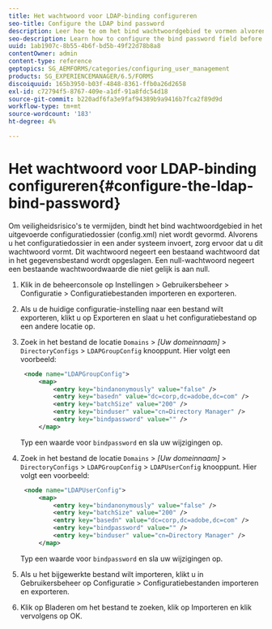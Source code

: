 ```yaml
---
title: Het wachtwoord voor LDAP-binding configureren
seo-title: Configure the LDAP bind password
description: Leer hoe te om het bind wachtwoordgebied te vormen alvorens u het configuratiedossier in een ander systeem invoert.
seo-description: Learn how to configure the bind password field before you import the configuration file into another system.
uuid: 1ab1907c-8b55-4b6f-bd5b-49f22d78b8a8
contentOwner: admin
content-type: reference
geptopics: SG_AEMFORMS/categories/configuring_user_management
products: SG_EXPERIENCEMANAGER/6.5/FORMS
discoiquuid: 165b3950-b03f-4848-8361-ffb0a26d2658
exl-id: c72794f5-8767-409e-a1df-91a8fdc54d18
source-git-commit: b220adf6fa3e9faf94389b9a9416b7fca2f89d9d
workflow-type: tm+mt
source-wordcount: '183'
ht-degree: 4%

---
```


# Het wachtwoord voor LDAP-binding configureren{#configure-the-ldap-bind-password}

Om veiligheidsrisico&#39;s te vermijden, bindt het bind wachtwoordgebied in het uitgevoerde configuratiedossier (config.xml) niet wordt gevormd. Alvorens u het configuratiedossier in een ander systeem invoert, zorg ervoor dat u dit wachtwoord vormt. Dit wachtwoord negeert een bestaand wachtwoord dat in het gegevensbestand wordt opgeslagen. Een null-wachtwoord negeert een bestaande wachtwoordwaarde die niet gelijk is aan null.

1. Klik in de beheerconsole op Instellingen > Gebruikersbeheer > Configuratie > Configuratiebestanden importeren en exporteren.
1. Als u de huidige configuratie-instelling naar een bestand wilt exporteren, klikt u op Exporteren en slaat u het configuratiebestand op een andere locatie op.
1. Zoek in het bestand de locatie `Domains` > *[Uw domeinnaam]* > `DirectoryConfigs` > `LDAPGroupConfig` knooppunt. Hier volgt een voorbeeld:

   ```xml
    <node name="LDAPGroupConfig">
        <map>
            <entry key="bindanonymously" value="false" />
            <entry key="basedn" value="dc=corp,dc=adobe,dc=com" />
            <entry key="batchSize" value="200" />
            <entry key="binduser" value="cn=Directory Manager" />
            <entry key="bindpassword" value="" />
        </map>
   ```

   Typ een waarde voor `bindpassword` en sla uw wijzigingen op.

1. Zoek in het bestand de locatie `Domains` > *[Uw domeinnaam]* > `DirectoryConfigs` > `LDAPGroupConfig` > `LDAPUserConfig` knooppunt. Hier volgt een voorbeeld:

   ```xml
    <node name="LDAPUserConfig">
        <map>
            <entry key="bindanonymously" value="false" />
            <entry key="batchSize" value="200" />
            <entry key="basedn" value="dc=corp,dc=adobe,dc=com" />
            <entry key="bindpassword" value="" />
            <entry key="binduser" value="cn=Directory Manager" />
        </map>
   ```

   Typ een waarde voor `bindpassword` en sla uw wijzigingen op.

1. Als u het bijgewerkte bestand wilt importeren, klikt u in Gebruikersbeheer op Configuratie > Configuratiebestanden importeren en exporteren.
1. Klik op Bladeren om het bestand te zoeken, klik op Importeren en klik vervolgens op OK.
